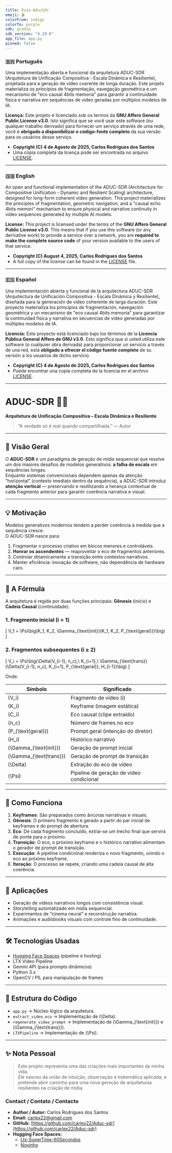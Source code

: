 ```yaml
---
title: Euia-AducSdr
emoji: 🎬
colorFrom: indigo
colorTo: purple
sdk: gradio
sdk_version: "4.29.0"
app_file: app.py
pinned: false
---
```


### 🇧🇷 Português

Uma implementação aberta e funcional da arquitetura ADUC-SDR (Arquitetura de Unificação Compositiva - Escala Dinâmica e Resiliente), projetada para a geração de vídeo coerente de longa duração. Este projeto materializa os princípios de fragmentação, navegação geométrica e um mecanismo de "eco causal 4bits memoria" para garantir a continuidade física e narrativa em sequências de vídeo geradas por múltiplos modelos de IA.

**Licença:** Este projeto é licenciado sob os termos da **GNU Affero General Public License v3.0**. Isto significa que se você usar este software (ou qualquer trabalho derivado) para fornecer um serviço através de uma rede, você é **obrigado a disponibilizar o código-fonte completo** da sua versão para os usuários desse serviço.

- **Copyright (C) 4 de Agosto de 2025, Carlos Rodrigues dos Santos**
- Uma cópia completa da licença pode ser encontrada no arquivo [LICENSE](LICENSE).

---

### 🇬🇧 English

An open and functional implementation of the ADUC-SDR (Architecture for Compositive Unification - Dynamic and Resilient Scaling) architecture, designed for long-form coherent video generation. This project materializes the principles of fragmentation, geometric navigation, and a "causal echo 4bits memori" mechanism to ensure physical and narrative continuity in video sequences generated by multiple AI models.

**License:** This project is licensed under the terms of the **GNU Affero General Public License v3.0**. This means that if you use this software (or any derivative work) to provide a service over a network, you are **required to make the complete source code** of your version available to the users of that service.

- **Copyright (C) August 4, 2025, Carlos Rodrigues dos Santos**
- A full copy of the license can be found in the [LICENSE](LICENSE) file.

---

### 🇪🇸 Español

Una implementación abierta y funcional de la arquitectura ADUC-SDR (Arquitectura de Unificación Compositiva - Escala Dinámica y Resiliente), diseñada para la generación de video coherente de larga duración. Este proyecto materializa los principios de fragmentación, navegación geométrica y un mecanismo de "eco causal 4bits memoria" para garantizar la continuidad física y narrativa en secuencias de video generadas por múltiples modelos de IA.

**Licencia:** Este proyecto está licenciado bajo los términos de la **Licencia Pública General Affero de GNU v3.0**. Esto significa que si usted utiliza este software (o cualquier obra derivada) para proporcionar un servicio a través de una red, está **obligado a ofrecer el código fuente completo** de su versión a los usuarios de dicho servicio.

- **Copyright (C) 4 de Agosto de 2025, Carlos Rodrigues dos Santos**
- Puede encontrar una copia completa de la licencia en el archivo [LICENSE](LICENSE).

---




# ADUC-SDR 🎥🧠  
**Arquitetura de Unificação Compositiva – Escala Dinâmica e Resiliente**

> “A verdade só é real quando compartilhada.” — Autor

---

## 📜 Visão Geral

O **ADUC-SDR** é um paradigma de geração de mídia sequencial que resolve um dos maiores desafios de modelos generativos: **a falha de escala** em sequências longas.  
Enquanto sistemas convencionais dependem apenas da atenção “horizontal” (contexto imediato dentro da sequência), a ADUC-SDR introduz **atenção vertical** — preservando e reutilizando a herança contextual de cada fragmento anterior para garantir coerência narrativa e visual.

---

## 💡 Motivação

Modelos generativos modernos tendem a perder coerência à medida que a sequência cresce.  
O ADUC-SDR nasce para:

1. Fragmentar o processo criativo em blocos menores e controláveis.
2. **Honrar os ascendentes** — reaproveitar o eco de fragmentos anteriores.
3. Controlar dinamicamente a transição entre contextos narrativos.
4. Manter eficiência: inovação de software, não dependência de hardware caro.

---

## 🧮 A Fórmula

A arquitetura é regida por duas funções principais: **Gênesis** (início) e **Cadeia Causal** (continuidade).

### 1. Fragmento inicial (i = 1)

\[
V_1 = \Psi\big(K_1, K_2, \Gamma_{\text{init}}(K_1, K_2, P_{\text{geral}})\big)
\]

### 2. Fragmentos subsequentes (i ≥ 2)

\[
V_i = \Psi\big(\Delta(V_{i-1}, n_c),\ K_{i+1},\ \Gamma_{\text{trans}}(\Delta(V_{i-1}, n_c), K_{i+1}, P_{\text{geral}}, H_{i-1})\big)
\]

Onde:

| Símbolo | Significado |
|---------|-------------|
| \(V_i\) | Fragmento de vídeo \(i\) |
| \(K_i\) | Keyframe (imagem estática) |
| \(C_i\) | Eco causal (clipe extraído) |
| \(n_c\) | Número de frames no eco |
| \(P_{\text{geral}}\) | Prompt geral (intenção do diretor) |
| \(H_i\) | Histórico narrativo |
| \(\Gamma_{\text{init}}\) | Geração de prompt inicial |
| \(\Gamma_{\text{trans}}\) | Geração de prompt de transição |
| \(\Delta\) | Extração do eco de vídeo |
| \(\Psi\) | Pipeline de geração de vídeo condicional |

---

## 🔬 Como Funciona

1. **Keyframes**: São preparados como âncoras narrativas e visuais.
2. **Gênesis**: O primeiro fragmento é gerado a partir do par inicial de keyframes e do prompt de abertura.
3. **Eco**: De cada fragmento concluído, extrai-se um trecho final que servirá de ponte para o próximo.
4. **Transição**: O eco, o próximo keyframe e o histórico narrativo alimentam o gerador de prompt de transição.
5. **Execução**: A pipeline condicional renderiza o novo fragmento, unindo o eco ao próximo keyframe.
6. **Iteração**: O processo se repete, criando uma cadeia causal de alta coerência.

---

## 🚀 Aplicações

- Geração de vídeos narrativos longos com consistência visual.
- Storytelling automatizado em mídia sequencial.
- Experimentos de “cinema neural” e reconstrução narrativa.
- Animações e audiobooks visuais com controle fino de continuidade.

---

## 🛠 Tecnologias Usadas

- [Hugging Face Spaces](https://huggingface.co/spaces) (pipeline e hosting)
- LTX Video Pipeline
- Gemini API (para prompts dinâmicos)
- Python 3.x
- OpenCV / PIL para manipulação de frames

---

## 📂 Estrutura do Código

- `app.py` → Núcleo lógico da arquitetura.
- `extract_video_eco` → Implementação de \(\Delta\).
- `regenerate_video_prompt` → Implementação de \(\Gamma_{\text{init}}\) e \(\Gamma_{\text{trans}}\).
- `LTXPipeline` → Implementação de \(\Psi\).

---

## ✨ Nota Pessoal

> Este projeto representa uma das criações mais importantes da minha vida.  
> Ele nasceu da união de intuição, observação e matemática aplicada, e pretende abrir caminho para uma nova geração de arquiteturas resilientes na criação de mídia.




### Contact / Contato / Contacto

- **Author / Autor:** Carlos Rodrigues dos Santos
- **Email:** carlex22@gmail.com
- **GitHub:** [https://github.com/carlex22/Aduc-sdr](https://github.com/carlex22/Aduc-sdr)
- **Hugging Face Spaces:**
  - [Ltx-SuperTime-60Secondos](https://huggingface.co/spaces/Carlexx/Ltx-SuperTime-60Secondos/)
  - [Novinho](https://huggingface.co/spaces/Carlexxx/Novinho/)
